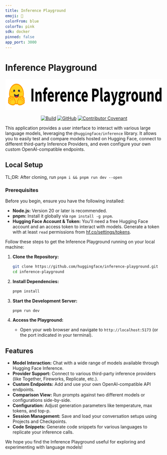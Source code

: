 ```yaml
---
title: Inference Playground
emoji: 🔋
colorFrom: blue
colorTo: pink
sdk: docker
pinned: false
app_port: 3000
---
```


# Inference Playground

<p align="center">
  <picture>
    <source media="(prefers-color-scheme: dark)" srcset="https://github.com/huggingface/inference-playground/raw/main/static/banner-dark.svg">
    <source media="(prefers-color-scheme: light)" srcset="https://github.com/huggingface/inference-playground/raw/main/static/banner-light.svg">
    <img alt="Hugging Face Inference Playground" src="https://github.com/huggingface/inference-playground/raw/main/static/banner-light.svg"  height="100" style="max-width: 100%;">
  </picture>
</p>

<p align="center">
    <a href="https://github.com/huggingface/inference-playground/actions/workflows/lint-and-test.yml"><img alt="Build" src="https://img.shields.io/github/actions/workflow/status/huggingface/inference-playground/lint-and-test.yml?style=flat"></a>
    <a href="https://github.com/huggingface/inference-playground/blob/main/LICENSE"><img alt="GitHub" src="https://img.shields.io/github/license/huggingface/inference-playground.svg?color=blue"></a>
    <a href="https://github.com/huggingface/transformers/blob/main/CODE_OF_CONDUCT.md"><img alt="Contributor Covenant" src="https://img.shields.io/badge/Contributor%20Covenant-v2.0%20adopted-ff69b4.svg"></a>
</p>

This application provides a user interface to interact with various large language models, leveraging the `@huggingface/inference` library. It allows you to easily test and compare models hosted on Hugging Face, connect to different third-party Inference Providers, and even configure your own custom OpenAI-compatible endpoints.

## Local Setup

TL;DR: After cloning, run `pnpm i && pnpm run dev --open`

### Prerequisites

Before you begin, ensure you have the following installed:

- **Node.js:** Version 20 or later is recommended.
- **pnpm:** Install it globally via `npm install -g pnpm`.
- **Hugging Face Account & Token:** You'll need a free Hugging Face account and an access token to interact with models. Generate a token with at least `read` permissions from [hf.co/settings/tokens](https://huggingface.co/settings/tokens).

Follow these steps to get the Inference Playground running on your local machine:

1.  **Clone the Repository:**

    ```bash
    git clone https://github.com/huggingface/inference-playground.git
    cd inference-playground
    ```

2.  **Install Dependencies:**

    ```bash
    pnpm install
    ```

3.  **Start the Development Server:**

    ```bash
    pnpm run dev
    ```

4.  **Access the Playground:**
    - Open your web browser and navigate to `http://localhost:5173` (or the port indicated in your terminal).

## Features

- **Model Interaction:** Chat with a wide range of models available through Hugging Face Inference.
- **Provider Support:** Connect to various third-party inference providers (like Together, Fireworks, Replicate, etc.).
- **Custom Endpoints:** Add and use your own OpenAI-compatible API endpoints.
- **Comparison View:** Run prompts against two different models or configurations side-by-side.
- **Configuration:** Adjust generation parameters like temperature, max tokens, and top-p.
- **Session Management:** Save and load your conversation setups using Projects and Checkpoints.
- **Code Snippets:** Generate code snippets for various languages to replicate your inference calls.

We hope you find the Inference Playground useful for exploring and experimenting with language models!
